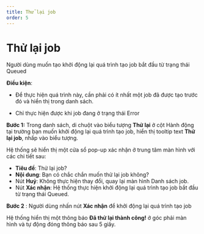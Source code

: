 ```yaml
---
title: Thử lại job
order: 5
---
```


# Thử lại job

Người dùng muốn tạo khởi động lại quá trình tạo job bắt đầu từ trạng thái Queued

**Điều kiện**: 

- Để thực hiện quá trình này, cần phải có ít nhất một job đã được tạo trước đó và hiển thị trong danh sách.

- Chỉ thực hiện được khi job đang ở trạng thái Error

**Bước 1:** Trong danh sách, di chuột vào biểu tượng **Thử lại** ở cột Hành động tại trường bạn muốn khởi động lại quá trình tạo job, hiển thị tooltip text **Thử lại job**, nhấp vào biểu tượng.

Hệ thống sẽ hiển thị một cửa sổ pop-up xác nhận ở trung tâm màn hình với các chi tiết sau:

- **Tiêu đề**: Thử lại job?
- **Nội dung**: Bạn có chắc chắn muốn thử lại job không?
- Nút **Huỷ**: Không thực hiện thay đổi, quay lại màn hình Danh sách job.
- Nút **Xác nhận**: Hệ thống thực hiện khởi động lại quá trình tạo job bắt đầu từ trạng thái Queued.

**Bước 2** : Người dùng nhấn nút **Xác nhận** để khởi động lại quá trình tạo job

Hệ thống hiển thị một thông báo **Đã thử lại thành công!** ở góc phải màn hình và tự động đóng thông báo sau 5 giây.



